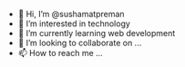 - 👋 Hi, I’m @sushamatpreman
- 👀 I’m interested in technology
- 🌱 I’m currently learning web development
- 💞️ I’m looking to collaborate on ...
- 📫 How to reach me ...

<!---
sushamatpreman/sushamatpreman is a ✨ special ✨ repository because its `README.md` (this file) appears on your GitHub profile.
You can click the Preview link to take a look at your changes.
--->
